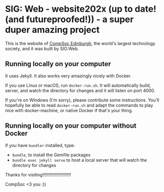 # SIG: Web - website202x (up to date! (and futureproofed!)) - a super duper amazing project
This is the website of [CompSoc Edinburgh](https://comp-soc.com), the world's largest technology society, and it was built by SIG:Web.

## Running locally on your computer
It uses Jekyll. It also works very amazingly nicely with Docker.

If you use Linux or macOS, run `docker-run.sh`. It will automatically build, server, and watch the directory for changes and it will listen on port 4000. 

If you're on Windows (I'm sorry), please contribute some instructions. You'll hopefully be able to read `docker-run.sh` and adapt the commands to play nice with docker-machine, or native Docker if that's your thing.

## Running locally on your computer without Docker
If you have `bundler` installed, type:

- `bundle`, to install the Gemfile packages
- `bundle exec jekyll serve` to host a local server that will watch the directory for changes

Thanks for visiting!!!!!!!!!!!!!!!!!!!!!!!

CompSoc <3 you :))
